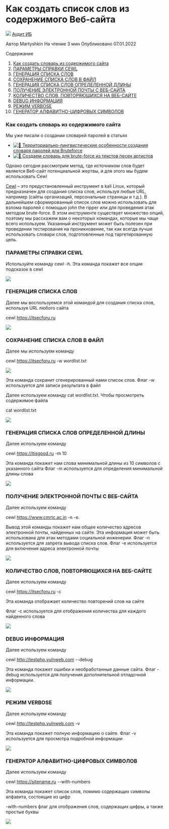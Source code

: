 # Как создать список слов из содержимого Веб-сайта

![](https://itsecforu.ru/wp-content/uploads/2022/01/front-870x400.jpg) [Аудит ИБ](https://itsecforu.ru/category/%d0%b0%d1%83%d0%b4%d0%b8%d1%82-%d0%b8%d0%b1/)

Автор Martyshkin На чтение 3 мин Опубликовано 07.01.2022

Содержание

1.  [Как создать словарь из содержимого сайта](https://itsecforu.ru/2022/01/07/%f0%9f%93%92-%d0%ba%d0%b0%d0%ba-%d1%81%d0%be%d0%b7%d0%b4%d0%b0%d1%82%d1%8c-%d1%81%d0%bf%d0%b8%d1%81%d0%be%d0%ba-%d1%81%d0%bb%d0%be%d0%b2-%d0%b8%d0%b7-%d1%81%d0%be%d0%b4%d0%b5%d1%80%d0%b6%d0%b8%d0%bc/#kak-sozdat-slovar-iz-soderzhimogo-sayta)
2.  [ПАРАМЕТРЫ СПРАВКИ CEWL](https://itsecforu.ru/2022/01/07/%f0%9f%93%92-%d0%ba%d0%b0%d0%ba-%d1%81%d0%be%d0%b7%d0%b4%d0%b0%d1%82%d1%8c-%d1%81%d0%bf%d0%b8%d1%81%d0%be%d0%ba-%d1%81%d0%bb%d0%be%d0%b2-%d0%b8%d0%b7-%d1%81%d0%be%d0%b4%d0%b5%d1%80%d0%b6%d0%b8%d0%bc/#parametry-spravki-cewl)
3.  [ГЕНЕРАЦИЯ СПИСКА СЛОВ](https://itsecforu.ru/2022/01/07/%f0%9f%93%92-%d0%ba%d0%b0%d0%ba-%d1%81%d0%be%d0%b7%d0%b4%d0%b0%d1%82%d1%8c-%d1%81%d0%bf%d0%b8%d1%81%d0%be%d0%ba-%d1%81%d0%bb%d0%be%d0%b2-%d0%b8%d0%b7-%d1%81%d0%be%d0%b4%d0%b5%d1%80%d0%b6%d0%b8%d0%bc/#generatsiya-spiska-slov)
4.  [СОХРАНЕНИЕ СПИСКА СЛОВ В ФАЙЛ](https://itsecforu.ru/2022/01/07/%f0%9f%93%92-%d0%ba%d0%b0%d0%ba-%d1%81%d0%be%d0%b7%d0%b4%d0%b0%d1%82%d1%8c-%d1%81%d0%bf%d0%b8%d1%81%d0%be%d0%ba-%d1%81%d0%bb%d0%be%d0%b2-%d0%b8%d0%b7-%d1%81%d0%be%d0%b4%d0%b5%d1%80%d0%b6%d0%b8%d0%bc/#sohranenie-spiska-slov-v-fayl)
5.  [ГЕНЕРАЦИЯ СПИСКА СЛОВ ОПРЕДЕЛЕННОЙ ДЛИНЫ](https://itsecforu.ru/2022/01/07/%f0%9f%93%92-%d0%ba%d0%b0%d0%ba-%d1%81%d0%be%d0%b7%d0%b4%d0%b0%d1%82%d1%8c-%d1%81%d0%bf%d0%b8%d1%81%d0%be%d0%ba-%d1%81%d0%bb%d0%be%d0%b2-%d0%b8%d0%b7-%d1%81%d0%be%d0%b4%d0%b5%d1%80%d0%b6%d0%b8%d0%bc/#generatsiya-spiska-slov-opredelennoy-dliny)
6.  [ПОЛУЧЕНИЕ ЭЛЕКТРОННОЙ ПОЧТЫ С ВЕБ-САЙТА](https://itsecforu.ru/2022/01/07/%f0%9f%93%92-%d0%ba%d0%b0%d0%ba-%d1%81%d0%be%d0%b7%d0%b4%d0%b0%d1%82%d1%8c-%d1%81%d0%bf%d0%b8%d1%81%d0%be%d0%ba-%d1%81%d0%bb%d0%be%d0%b2-%d0%b8%d0%b7-%d1%81%d0%be%d0%b4%d0%b5%d1%80%d0%b6%d0%b8%d0%bc/#poluchenie-elektronnoy-pochty-s-veb-sayta)
7.  [КОЛИЧЕСТВО СЛОВ, ПОВТОРЯЮЩИХСЯ НА ВЕБ-САЙТЕ](https://itsecforu.ru/2022/01/07/%f0%9f%93%92-%d0%ba%d0%b0%d0%ba-%d1%81%d0%be%d0%b7%d0%b4%d0%b0%d1%82%d1%8c-%d1%81%d0%bf%d0%b8%d1%81%d0%be%d0%ba-%d1%81%d0%bb%d0%be%d0%b2-%d0%b8%d0%b7-%d1%81%d0%be%d0%b4%d0%b5%d1%80%d0%b6%d0%b8%d0%bc/#kolichestvo-slov-povtoryayuschihsya-na-veb)
8.  [DEBUG ИНФОРМАЦИЯ](https://itsecforu.ru/2022/01/07/%f0%9f%93%92-%d0%ba%d0%b0%d0%ba-%d1%81%d0%be%d0%b7%d0%b4%d0%b0%d1%82%d1%8c-%d1%81%d0%bf%d0%b8%d1%81%d0%be%d0%ba-%d1%81%d0%bb%d0%be%d0%b2-%d0%b8%d0%b7-%d1%81%d0%be%d0%b4%d0%b5%d1%80%d0%b6%d0%b8%d0%bc/#debug-informatsiya)
9.  [РЕЖИМ VERBOSE](https://itsecforu.ru/2022/01/07/%f0%9f%93%92-%d0%ba%d0%b0%d0%ba-%d1%81%d0%be%d0%b7%d0%b4%d0%b0%d1%82%d1%8c-%d1%81%d0%bf%d0%b8%d1%81%d0%be%d0%ba-%d1%81%d0%bb%d0%be%d0%b2-%d0%b8%d0%b7-%d1%81%d0%be%d0%b4%d0%b5%d1%80%d0%b6%d0%b8%d0%bc/#rezhim-verbose)
10.  [ГЕНЕРАТОР АЛФАВИТНО-ЦИФРОВЫХ СИМВОЛОВ](https://itsecforu.ru/2022/01/07/%f0%9f%93%92-%d0%ba%d0%b0%d0%ba-%d1%81%d0%be%d0%b7%d0%b4%d0%b0%d1%82%d1%8c-%d1%81%d0%bf%d0%b8%d1%81%d0%be%d0%ba-%d1%81%d0%bb%d0%be%d0%b2-%d0%b8%d0%b7-%d1%81%d0%be%d0%b4%d0%b5%d1%80%d0%b6%d0%b8%d0%bc/#generator-alfavitno-tsifrovyh-simvolov)

### Как создать словарь из содержимого сайта

Мы уже писали о создании словарей паролей в статьях

*   [![📖](https://s.w.org/images/core/emoji/13.0.1/svg/1f4d6.svg) Территориально-лингвистические особенности создания словаря паролей для Bruteforce](https://itsecforu.ru/2020/08/11/%d1%82%d0%b5%d1%80%d1%80%d0%b8%d1%82%d0%be%d1%80%d0%b8%d0%b0%d0%bb%d1%8c%d0%bd%d0%be-%d0%bb%d0%b8%d0%bd%d0%b3%d0%b2%d0%b8%d1%81%d1%82%d0%b8%d1%87%d0%b5%d1%81%d0%ba%d0%b8%d0%b5-%d0%be%d1%81%d0%be%d0%b1/)
*   [![🎵](https://s.w.org/images/core/emoji/13.0.1/svg/1f3b5.svg) Создаем словарь для brute-force из текстов песен артистов](https://itsecforu.ru/2020/11/09/%f0%9f%8e%b5-%d1%81%d0%be%d0%b7%d0%b4%d0%b0%d0%b5%d0%bc-%d1%81%d0%bb%d0%be%d0%b2%d0%b0%d1%80%d1%8c-%d0%b4%d0%bb%d1%8f-brute-force-%d0%b8%d0%b7-%d1%82%d0%b5%d0%ba%d1%81%d1%82%d0%be%d0%b2-%d0%bf%d0%b5/)

Однако сегодня рассмотрим метод, где источником слов будет является Веб-сайт потенциальной жертвы, и для этого мы будем использовать Cewl

[Cewl](https://github.com/digininja/CeWL) – это предустановленный инструмент в kali Linux, который предназначен для создания списка слов, используя любые URL, например (сайты организаций, персональные страницы и т.д.). В дальнейшем сформированный список слов можно использовать для взлома паролей с помощью john the ripper или для проведения атак методом brute-force. В этом инструменте существует множество опций, поэтому мы расскажем вам о некоторых командах, которые мы чаще всего используем. Указанный инструмент может быть полезен при проведении тестирования на проникновение, так как всегда лучше использовать словари слов, подготовленные под таргетированную цель.

### ПАРАМЕТРЫ СПРАВКИ CEWL

Используйте команду cewl -h.
Эта команда покажет все опции подсказок в cewl

![](https://itsecforu.ru/wp-content/uploads/2022/01/1.jpg)

### ГЕНЕРАЦИЯ СПИСКА СЛОВ

Далее мы воспользуемся этой командой для создания списка слов, используя URL любого сайта

cewl https://itsecforu.ru

![](https://itsecforu.ru/wp-content/uploads/2022/01/2.jpg)

### СОХРАНЕНИЕ СПИСКА СЛОВ В ФАЙЛ

Далее мы используем команду

cewl https://itsecforu.ru -w wordlist.txt

![](https://itsecforu.ru/wp-content/uploads/2022/01/3.jpg)

Эта команда сохранит сгенерированный нами список слов. Флаг -w используется для записи результата в файл

Далее используем команду cat wordlist.txt. Чтобы просмотреть содержимое файла

cat wordlist.txt

![](https://itsecforu.ru/wp-content/uploads/2022/01/4.jpg)

### ГЕНЕРАЦИЯ СПИСКА СЛОВ ОПРЕДЕЛЕННОЙ ДЛИНЫ

Далее используем команду

cewl https://itisgood.ru -m 10

Эта команда покажет нам слова минимальной длины из 10 символов с указанного сайта
Флаг -m используется для определения минимальной длины слова

![](https://itsecforu.ru/wp-content/uploads/2022/01/5.jpg)

### ПОЛУЧЕНИЕ ЭЛЕКТРОННОЙ ПОЧТЫ С ВЕБ-САЙТА

Далее используем команду

cewl https://www.cmrtc.ac.in -n -e.

Вывод этой команды покажет нам общее количество адресов электронной почты, найденных на сайте. Эта информация может быть использована для атак методами социальной инженерии.
Флаг -n используется для запрета вывода списка слов.
Флаг -e используется для включения адреса электронной почты

![](https://itsecforu.ru/wp-content/uploads/2022/01/6.jpg)

### КОЛИЧЕСТВО СЛОВ, ПОВТОРЯЮЩИХСЯ НА ВЕБ-САЙТЕ

Далее используем команду

cewl https://itsecforu.ru -c

Эта команда отображает количество повторений слов на сайте

Флаг -c используется для отображения количества для каждого найденного слова

![](https://itsecforu.ru/wp-content/uploads/2022/01/7.jpg)

### DEBUG ИНФОРМАЦИЯ

Далее используем команду

cewl http://testphp.vulnweb.com --debug

Эта команда покажет ошибки и необработанные данные сайта.
Флаг -debug используется для получения дополнительной отладочной информации.

![](https://itsecforu.ru/wp-content/uploads/2022/01/8.jpg)

### РЕЖИМ VERBOSE

Далее используем команду

cewl http://testphp.vulnweb.com -v

Эта команда покажет полную информацию о сайте.
Флаг -v используется для просмотра подробной информации

![](https://itsecforu.ru/wp-content/uploads/2022/01/9.jpg)

### ГЕНЕРАТОР АЛФАВИТНО-ЦИФРОВЫХ СИМВОЛОВ

Далее используем команду

cewl https://sitename.ru --with-numbers

Эта команда покажет список слов, помимо содержащих символы алфавита, состоящие из цифр

\-with-numbers флаг для отображения слов, содержащих цифры, а также простые буквы

![](https://itsecforu.ru/wp-content/uploads/2022/01/10.jpg)
